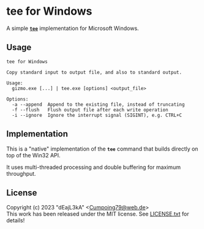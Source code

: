 # tee for Windows

A simple [**`tee`**](https://en.wikipedia.org/wiki/Tee_(command)) implementation for Microsoft Windows.

## Usage

```
tee for Windows

Copy standard input to output file, and also to standard output.

Usage:
  gizmo.exe [...] | tee.exe [options] <output_file>

Options:
  -a --append  Append to the existing file, instead of truncating
  -f --flush   Flush output file after each write operation
  -i --ignore  Ignore the interrupt signal (SIGINT), e.g. CTRL+C
```

## Implementation

This is a "native" implementation of the **`tee`** command that builds directly on top of the Win32 API.

It uses multi-threaded processing and double buffering for maximum throughput.

## License

Copyright (c) 2023 "dEajL3kA" &lt;Cumpoing79@web.de&gt;  
This work has been released under the MIT license. See [LICENSE.txt](LICENSE.txt) for details!
